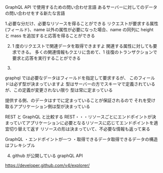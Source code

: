 GraphQL
API で使用するための問い合わせ言語
あるサーバーに対してのデータの問い合わせをする新たな言語

1.必要な分だけ、必要なリソースを得ることができる
リクエストが要求する属性(フィールド)、name 以外の属性が必要になった場合、name の同列に
height と mass を追加すると応答を得ることができる

2.  1 度のリクエストで関連データを取得できますよ
    関連する属性に対しても要求できる。
    多くの関連情報もクエリに含めて、1 往復のトランザクションで要求と応答を実行することができる

3.

graphql では必要なデータはフィールドを指定して要求するが、
このフィールドは必ず型が決まっていますよ
型はサーバーの方でスキーマで定義されているが、この定義が変更されない限り
型は常に定まっている

提供する側、のデータはすでに定まっていることが保証されるので
それを受け取るアプリケーション側は型が決まっている

REST と GraphQL と比較する
REST・・・リソースごとにエンドポイントが決まっていてアプリケーションに必要となるリソースに応じてエンドポイントを適宜切り替えて返す
リソースの形は決まっていて、不必要な情報も返って来る

GraphQL
・エンドポイントが一つ
・取得できるデータ取得できるデータの構造はフレキシブル

4. github が公開している graphQL API

https://developer.github.com/v4/explorer/
